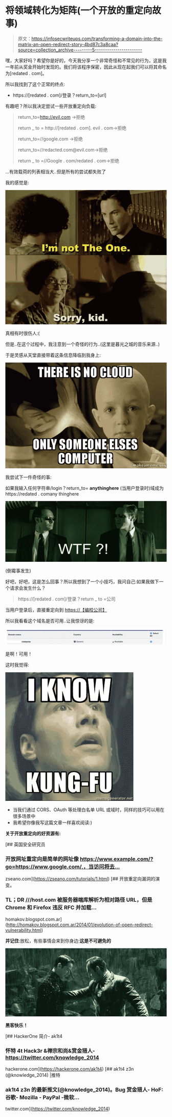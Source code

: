 # 将领域转化为矩阵(一个开放的重定向故事)

> 原文：<https://infosecwriteups.com/transforming-a-domain-into-the-matrix-an-open-redirect-story-4bd87c3a8caa?source=collection_archive---------5----------------------->

嘿，大家好吗？希望你是好的，今天我分享一个非常奇怪和不常见的行为，这是我一年前从奖金开始时发现的。我们将该程序保密，因此从现在起我们可以将其命名为[redated . com]。

所以我找到了这个正常的终点:

*   https://[redated . com]/登录？return_to=[url]

有趣吧？所以我决定尝试一些开放重定向负载:

> return_to=http://evil.com ->拒绝
> 
> return _ to = http://[redated . com]. evil . com->拒绝
> 
> return_to=//google.com ->拒绝
> 
> return_to=//redacted.com@evil.com->拒绝
> 
> return _ to =//Google . com/redated . com->拒绝

…有效载荷的列表相当大..但是所有的尝试都失败了

我的感觉是:

![](img/520bdbf93e8acea6109f1ea6f0c3def0.png)

真相有时很伤人:(

但是..在这个过程中，我注意到一个奇怪的行为..(这里是暮光之城的音乐来源..)

于是灵感从天堂直接带着这条信息降临到我身上:

![](img/2f04e3778af2604d55bc257a47586447.png)

我尝试下一件奇怪的事:

如果我输入任何字符串/login？return_to= **anythinghere** (当用户登录时)域成为 https://redated . comany thinghere

![](img/ef3dde56032ee3f07ac833f102ba0aea.png)

(倒霉事发生)

好吧，好吧，这是怎么回事？所以我想到了一个小技巧，我问自己:如果我做下一个请求会发生什么？

> https://[redated . com]/登录？return _ to =公司

当用户登录后，直接重定向到 [https://【编校公司】](https://[redacted.company])

所以我看看这个域名是否可用..让我惊讶的是:

![](img/cad8fe1a0755886b46a531460bcbd929.png)

是啊！可用！

这时我觉得:

![](img/e919a739a6e06ada8762f2abc3f4a129.png)

*   当我们通过 CORS、OAuth 等处理白名单 URL 或域时，同样的技巧可以用在很多场景中
*   我希望你像我写这篇文章一样喜欢阅读:)

**关于开放重定向的好资源有:**

[](https://zseano.com/tutorials/1.html) [## 英国安全研究员

### 开放网址重定向是简单的网址像 https://www.example.com/?go=https://www.google.com/,，当访问将去…

zseano.com](https://zseano.com/tutorials/1.html)  [## 开放重定向漏洞的演变。

### TL；DR ///host.com 被服务器端库解析为相对路径 URL，但是 Chrome 和 Firefox 违反 RFC 并加载…

homakov.blogspot.com.ar](http://homakov.blogspot.com.ar/2014/01/evolution-of-open-redirect-vulnerability.html) 

**并记住**:放松，有些事情会来到你身边:**这是不可避免的**

![](img/624ce125b858d6943f698308407df937.png)

**黑客快乐！**

[](https://hackerone.com/ak1t4) [## HackerOne 简介- ak1t4

### 怀特 4t Hack3r &禅宗和尚&赏金猎人-https://twitter.com/knowledge_2014

hackerone.com](https://hackerone.com/ak1t4) [](https://twitter.com/knowledge_2014) [## ak1t4 z3n (@knowledge_2014) |推特

### ak1t4 z3n 的最新推文(@knowledge_2014)。Bug 赏金猎人- HoF:谷歌- Mozilla - PayPal -微软…

twitter.com](https://twitter.com/knowledge_2014)